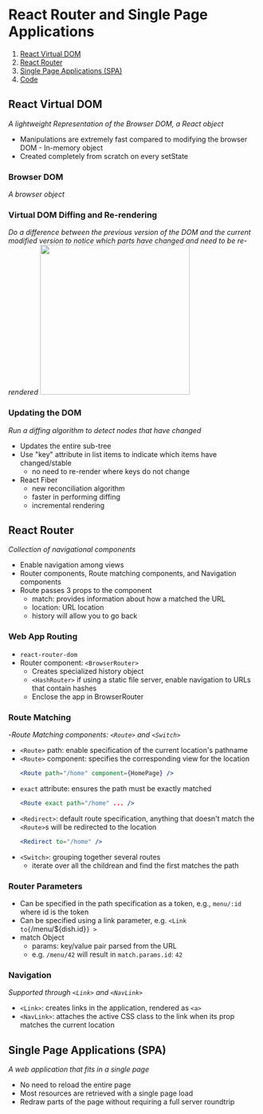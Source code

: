# React Router and Single Page Applications
1. [React Virtual DOM](#react-virtual-dom)
2. [React Router](#react-router)
3. [Single Page Applications (SPA)](#single-page-applications-spa)
4. [Code](https://github.com/vanessaaleung/full-stack-notes/blob/master/react/router-and-single-page/router-code.md)

## React Virtual DOM
_A lightweight Representation of the Browser DOM, a React object_
- Manipulations are extremely fast compared to modifying the browser DOM - In-memory object
- Created completely from scratch on every setState

### Browser DOM
_A browser object_

### Virtual DOM Diffing and Re-rendering
_Do a difference between the previous version of the DOM and the current modified version to notice which parts have changed and need to be re-rendered_
<img src="https://survivejs.com/950d04f6f2ce70288627835f007bb9eb.png" width="300px">

### Updating the DOM
_Run a diffing algorithm to detect nodes that have changed_
- Updates the entire sub-tree
- Use "key" attribute in list items to indicate which items have changed/stable
  - no need to re-render where keys do not change
- React Fiber
  - new reconciliation algorithm
  - faster in performing diffing
  - incremental rendering

## React Router
_Collection of navigational components_
- Enable navigation among views
- Router components, Route matching components, and Navigation components
- Route passes 3 props to the component
  - match: provides information about how a <Route path> matched the URL
  - location: URL location
  - history will allow you to go back

### Web App Routing
- `react-router-dom`
- Router component: `<BrowserRouter>`
  - Creates specialized history object
  - `<HashRouter>` if using a static file server, enable navigation to URLs that contain hashes
  - Enclose the app in BrowserRouter
  
### Route Matching
-_Route Matching components: `<Route>` and `<Switch>`_
- `<Route>` path: enable specification of the current location's pathname
- `<Route>` component: specifies the corresponding view for the location
    ```jsx
    <Route path="/home" component={HomePage} />
    ```
-  `exact` attribute: ensures the path must be exactly matched
    ```jsx
    <Route exact path="/home" ... />
    ```
- `<Redirect>`: default route specification, anything that doesn't match the `<Route>`s will be redirected to the location
    ```jsx
    <Redirect to="/home" />
    ```
- `<Switch>`: grouping together several routes
  - iterate over all the childrean and find the first matches the path

### Router Parameters
- Can be specified in the path specification as a token, e.g., `menu/:id` where id is the token
- Can be specified using a link parameter, e.g. `<Link to{`/menu/${dish.id}`} >`
- match Object
  - params: key/value pair parsed from the URL
  - e.g. `/menu/42` will result in `match.params.id`: `42`

### Navigation
_Supported through `<Link>` and `<NavLink>`_
- `<Link>`: creates links in the application, rendered as `<a>`
- `<NavLink>`: attaches the active CSS class to the link when its prop matches the current location

## Single Page Applications (SPA)
_A web application that fits in a single page_
- No need to reload the entire page
- Most resources are retrieved with a single page load
- Redraw parts of the  page without requiring a full server roundtrip
